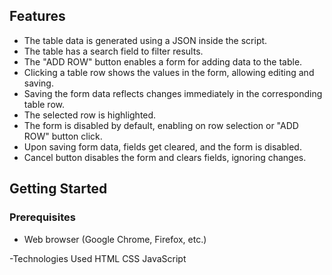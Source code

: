 ## Features

- The table data is generated using a JSON inside the script.
- The table has a search field to filter results.
- The "ADD ROW" button enables a form for adding data to the table.
- Clicking a table row shows the values in the form, allowing editing and saving.
- Saving the form data reflects changes immediately in the corresponding table row.
- The selected row is highlighted.
- The form is disabled by default, enabling on row selection or "ADD ROW" button click.
- Upon saving form data, fields get cleared, and the form is disabled.
- Cancel button disables the form and clears fields, ignoring changes.

## Getting Started

### Prerequisites

- Web browser (Google Chrome, Firefox, etc.)

-Technologies Used
 HTML
 CSS
 JavaScript
